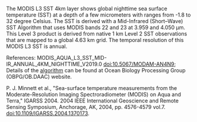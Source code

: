 The MODIS L3 SST 4km layer shows global nighttime sea surface temperature (SST) at a depth of a few micrometers with ranges from -1.8 to 32 degree Celsius. The SST is derived with a Mid-Infrared (Short–Wave) SST Algorithm that uses MODIS bands 22 and 23 at 3.959 and 4.050 μm. This Level 3 product is derived from native 1 km Level 2 SST observations that are mapped to a global 4.63 km grid. The temporal resolution of this MODIS L3 SST is annual.

References: MODIS_AQUA_L3_SST_MID-IR_ANNUAL_4KM_NIGHTTIME_V2019.0 [doi:10.5067/MODAM-AN4N9](https://doi.org/10.5067/MODAM-AN4N9); Details of the [algorithm](https://oceancolor.gsfc.nasa.gov/resources/atbd/sst4/) can be found at Ocean Biology Processing Group (OBPG/OB.DAAC) website.

P. J. Minnett et al., "Sea-surface temperature measurements from the Moderate-Resolution Imaging Spectroradiometer (MODIS) on Aqua and Terra," IGARSS 2004. 2004 IEEE International Geoscience and Remote Sensing Symposium, Anchorage, AK, 2004, pp. 4576-4579 vol.7. [doi:10.1109/IGARSS.2004.1370173](https://doi.org/10.1109/IGARSS.2004.1370173).
